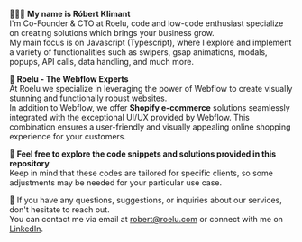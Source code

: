 👨🏻‍💻 <b>My name is Róbert Klimant</b> <br/>
I'm Co-Founder & CTO at Roelu, code and low-code enthusiast specialize on creating solutions which brings your business grow. <br/> My main focus is on Javascript (Typescript), where I explore and implement a variety of functionalities such as swipers, gsap animations, modals, popups, API calls, data handling, and much more.

🎯 **Roelu - The Webflow Experts** <br/>
At Roelu we specialize in leveraging the power of Webflow to create visually stunning and functionally robust websites. <br/>
In addition to Webflow, we offer **Shopify e-commerce** solutions seamlessly integrated with the exceptional UI/UX provided by Webflow. This combination ensures a user-friendly and visually appealing online shopping experience for your customers. <br/>

🔧 **Feel free to explore the code snippets and solutions provided in this repository** <br/>
Keep in mind that these codes are tailored for specific clients, so some adjustments may be needed for your particular use case.

🚀 If you have any questions, suggestions, or inquiries about our services, don't hesitate to reach out. <br/>
You can contact me via email at robert@roelu.com or connect with me on <a href="https://www.linkedin.com/in/robertklimant/" target="_blank">LinkedIn</a>.
